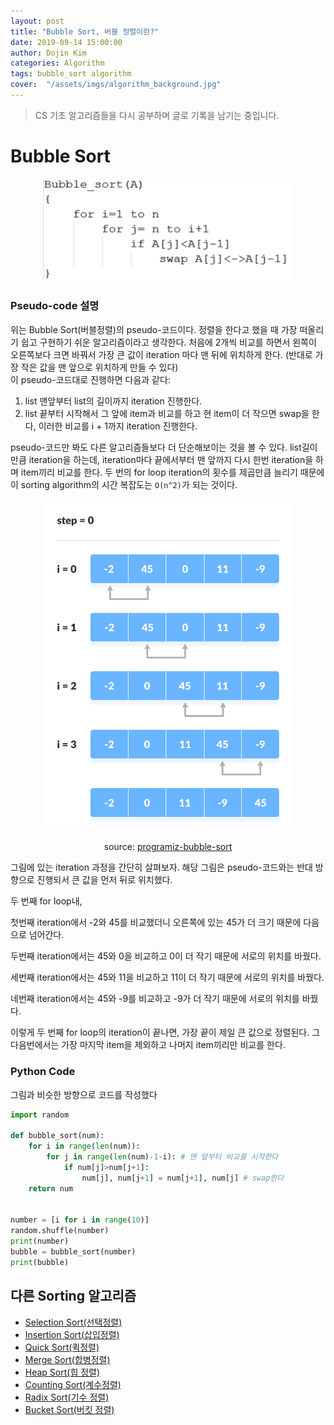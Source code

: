 ```yaml
---
layout: post
title: "Bubble Sort, 버블 정렬이란?"
date: 2019-09-14 15:00:00
author: Dojin Kim
categories: Algorithm
tags: bubble_sort algorithm
cover:  "/assets/imgs/algorithm_background.jpg"
---
```


> CS 기초 알고리즘들을 다시 공부하며 글로 기록을 남기는 중입니다.

# Bubble Sort
<div align="center">
<img src="/assets/imgs/cs/bubble_sort_pseudo.png" style="width:400px"/>
</div>

### Pseudo-code 설명
위는 Bubble Sort(버블정렬)의 pseudo-코드이다. 정렬을 한다고 했을 때 가장 떠올리기 쉽고 구현하기 쉬운 알고리즘이라고 생각한다. 처음에 2개씩 비교를 하면서 왼쪽이 오른쪽보다 크면 바꿔서 가장 큰 값이 iteration 마다 맨 뒤에 위치하게 한다. (반대로 가장 작은 값을 맨 앞으로 위치하게 만들 수 있다)
<br/>
이 pseudo-코드대로 진행하면 다음과 같다:

1. list 맨앞부터 list의 길이까지 iteration 진행한다.
2. list 끝부터 시작해서 그 앞에 item과 비교를 하고 현 item이 더 작으면 swap을 한다, 이러한 비교를 i + 1까지 iteration 진행한다. 

pseudo-코드만 봐도 다른 알고리즘들보다 더 단순해보이는 것을 볼 수 있다. list길이만큼 iteration을 하는데, iteration마다 끝에서부터 맨 앞까지 다시 한번 iteration을 하며 item끼리 비교를 한다. 두 번의 for loop iteration의 횟수를 제곱만큼 늘리기 때문에 이 sorting algorithm의 시간 복잡도는 `O(n^2)`가 되는 것이다.


<div align="center">
<img src="/assets/imgs/cs/bubble_sort.png" style="width:400px"/>
</div>

<div align="center">

source: <a href="https://www.programiz.com/dsa/bubble-sort">programiz-bubble-sort</a>

</div>


그림에 있는 iteration 과정을 간단히 살펴보자. 해당 그림은 pseudo-코드와는 반대 방향으로 진행되서 큰 값을 먼저 뒤로 위치했다.

두 번째 for loop내, 

첫번째 iteration에서 -2와 45를 비교했더니 오른쪽에 있는 45가 더 크기 때문에 다음으로 넘어간다.  

두번째 iteration에서는 45와 0을 비교하고 0이 더 작기 때문에 서로의 위치를 바꿨다. 

세번째 iteration에서는 45와 11을 비교하고 11이 더 작기 때문에 서로의 위치를 바꿨다. 

네번째 iteration에서는 45와 -9를 비교하고 -9가 더 작기 때문에 서로의 위치를 바꿨다.

이렇게 두 번째 for loop의 iteration이 끝나면, 가장 끝이 제일 큰 값으로 정렬된다. 그 다음번에서는 가장 마지막 item을 제외하고 나머지 item끼리만 비교를 한다.

### Python Code

그림과 비슷한 방향으로 코드를 작성했다

```python
import random

def bubble_sort(num):
    for i in range(len(num)):
        for j in range(len(num)-1-i): # 맨 앞부터 비교를 시작한다
            if num[j]>num[j+1]:
                num[j], num[j+1] = num[j+1], num[j] # swap한다
    return num


number = [i for i in range(10)]
random.shuffle(number)
print(number)
bubble = bubble_sort(number)
print(bubble)
```


## 다른 Sorting 알고리즘
- [Selection Sort(선택정렬)](https://dojinkimm.github.io/algorithm/2019/09/13/sort-algorithm-2.html)
- [Insertion Sort(삽입정렬)](https://dojinkimm.github.io/algorithm/2019/09/13/sort-algorithm-3.html)
- [Quick Sort(퀵정렬)](https://dojinkimm.github.io/algorithm/2019/09/15/sort-algorithm-5.html)
- [Merge Sort(합병정렬)](https://dojinkimm.github.io/algorithm/2019/09/18/sort-algorithm-6.html)
- [Heap Sort(힙 정렬)](https://dojinkimm.github.io/algorithm/2019/09/19/sort-algorithm-7.html)
- [Counting Sort(계수정렬)](https://dojinkimm.github.io/algorithm/2019/09/22/sort-algorithm-8.html)
- [Radix Sort(기수 정렬)](https://dojinkimm.github.io/algorithm/2019/09/24/sort-algorithm-9.html)
- [Bucket Sort(버킷 정렬)](https://dojinkimm.github.io/algorithm/2019/09/28/sort-algorithm-10.html)

